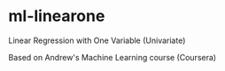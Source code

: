 # ml-linearone
Linear Regression with One Variable (Univariate)

Based on Andrew's Machine Learning course (Coursera)
